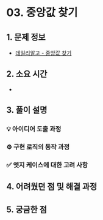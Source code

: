 # 03. 중앙값 찾기

## 1. 문제 정보
- [데일리알고 - 중앙값 찾기](https://dailyalgo.kr/ko/problems/178)

## 2. 소요 시간
- 

## 3. 풀이 설명
### 💡 아이디어 도출 과정

### ⚙️ 구현 로직의 동작 과정

### ✅ 엣지 케이스에 대한 고려 사항

## 4. 어려웠던 점 및 해결 과정

## 5. 궁금한 점

